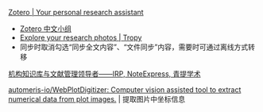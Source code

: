 
[Zotero | Your personal research assistant](https://www.zotero.org/)

- [Zotero 中文小组](https://zotero-chinese.github.io/)
- [Explore your research photos | Tropy](https://tropy.org/)
- 同步时取消勾选“同步全文内容”、“文件同步”内容，需要时可通过离线方式转移

[机构知识库与文献管理领导者——IRP, NoteExpress, 青提学术](https://www.inoteexpress.com/aegean/index.php/home/index/index.html)

[automeris-io/WebPlotDigitizer: Computer vision assisted tool to extract numerical data from plot images.](https://github.com/automeris-io/WebPlotDigitizer) | 提取图片中坐标信息

